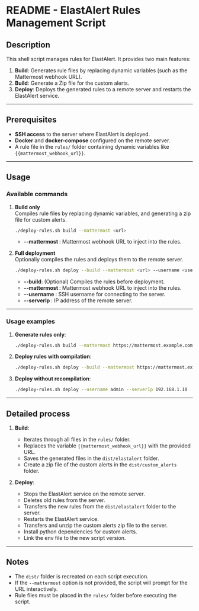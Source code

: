 # README - ElastAlert Rules Management Script

## Description

This shell script manages rules for ElastAlert. It provides two main features:
1. **Build**: Generates rule files by replacing dynamic variables (such as the Mattermost webhook URL).
2. **Build**: Generate a Zip file for the custom alerts.
3. **Deploy**: Deploys the generated rules to a remote server and restarts the ElastAlert service.

---

## Prerequisites

- **SSH access** to the server where ElastAlert is deployed.
- **Docker** and **docker-compose** configured on the remote server.
- A rule file in the `rules/` folder containing dynamic variables like `{{mattermost_webhook_url}}`.

---

## Usage

### Available commands

1. **Build only**  
   Compiles rule files by replacing dynamic variables, and generating a zip file for custom alerts.

   ```bash
   ./deploy-rules.sh build --mattermost <url>
   ```

   - **--mattermost <url>**: Mattermost webhook URL to inject into the rules.

2. **Full deployment**  
   Optionally compiles the rules and deploys them to the remote server.

   ```bash
   ./deploy-rules.sh deploy --build --mattermost <url> --username <username> --serverIp <ip>
   ```

   - **--build**: (Optional) Compiles the rules before deployment.
   - **--mattermost <url>**: Mattermost webhook URL to inject into the rules.
   - **--username <username>**: SSH username for connecting to the server.
   - **--serverIp <ip>**: IP address of the remote server.

---

### Usage examples

1. **Generate rules only**:
   ```bash
   ./deploy-rules.sh build --mattermost https://mattermost.example.com/hooks/abc123
   ```

2. **Deploy rules with compilation**:
   ```bash
   ./deploy-rules.sh deploy --build --mattermost https://mattermost.example.com/hooks/abc123 --username admin --serverIp 192.168.1.10
   ```

3. **Deploy without recompilation**:
   ```bash
   ./deploy-rules.sh deploy --username admin --serverIp 192.168.1.10
   ```

---

## Detailed process

1. **Build**:
   - Iterates through all files in the `rules/` folder.
   - Replaces the variable `{{mattermost_webhook_url}}` with the provided URL.
   - Saves the generated files in the `dist/elastalert` folder.
   - Create a zip file of the custom alerts in the `dist/custom_alerts` folder.

2. **Deploy**:
   - Stops the ElastAlert service on the remote server.
   - Deletes old rules from the server.
   - Transfers the new rules from the `dist/elastalert` folder to the server.
   - Restarts the ElastAlert service.
   - Transfers and unzip the custom alerts zip file to the server.
   - Install python dependencies for custom alerts.
   - Link the env file to the new script version.

---

## Notes

- The `dist/` folder is recreated on each script execution.
- If the `--mattermost` option is not provided, the script will prompt for the URL interactively.
- Rule files must be placed in the `rules/` folder before executing the script.
